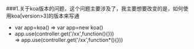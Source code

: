 ###1.关于koa版本的问题，这个问题主要涉及了，我主要想要改变的是，如何使用koa[version>3]的版本来写通
* var app=koa()   =>  var app=new koa()
* app.use(controller.get('/xx',function(){}))  
	=> app.use(controller.get('/xx',function*(){}))